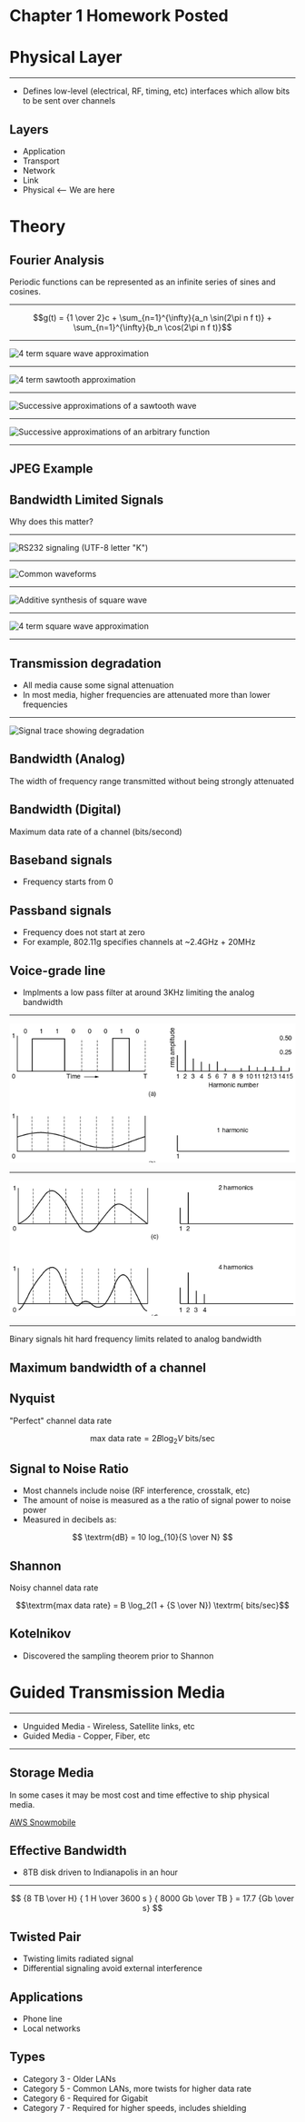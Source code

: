 Chapter 1 Homework Posted
=========================

Physical Layer
==============

---

- Defines low-level (electrical, RF, timing, etc) interfaces which allow bits to be sent over channels

Layers
------

- Application
- Transport
- Network
- Link
- Physical <-- We are here

Theory
======

Fourier Analysis
----------------

Periodic functions can be represented as an infinite series of sines and cosines.

---

$$g(t) = {1 \over 2}c + \sum_{n=1}^{\infty}{a_n \sin(2\pi n f t)} + \sum_{n=1}^{\infty}{b_n \cos(2\pi n f t)}$$

---

![4 term square wave approximation](https://upload.wikimedia.org/wikipedia/commons/1/1a/Fourier_series_square_wave_circles_animation.gif)

---

![4 term sawtooth approximation](https://upload.wikimedia.org/wikipedia/commons/7/7e/Fourier_series_sawtooth_wave_circles_animation.gif)

---

![Successive approximations of a sawtooth wave](https://upload.wikimedia.org/wikipedia/commons/thumb/e/e8/Periodic_identity_function.gif/400px-Periodic_identity_function.gif)

---

![Successive approximations of an arbitrary function](https://upload.wikimedia.org/wikipedia/commons/3/37/Example_of_Fourier_Convergence.gif)

---

JPEG Example
------------

Bandwidth Limited Signals
-------------------------

Why does this matter?

---

![RS232 signaling (UTF-8 letter "K")](https://upload.wikimedia.org/wikipedia/commons/thumb/b/b0/Rs232_oscilloscope_trace.svg/640px-Rs232_oscilloscope_trace.svg.png)

---

![Common waveforms](https://upload.wikimedia.org/wikipedia/commons/thumb/7/77/Waveforms.svg/400px-Waveforms.svg.png)

---

![Additive synthesis of square wave](https://upload.wikimedia.org/wikipedia/commons/thumb/b/bc/Fourier_series_for_square_wave.gif/350px-Fourier_series_for_square_wave.gif)

---

![4 term square wave approximation](https://upload.wikimedia.org/wikipedia/commons/1/1a/Fourier_series_square_wave_circles_animation.gif)

---

Transmission degradation
------------------------

- All media cause some signal attenuation
- In most media, higher frequencies are attenuated more than lower frequencies

---

![Signal trace showing degradation](https://upload.wikimedia.org/wikipedia/commons/e/e1/RS232-UART_Oscilloscope_Screenshot.png)

Bandwidth (Analog)
------------------

The width of frequency range transmitted without being strongly attenuated

Bandwidth (Digital)
-------------------

Maximum data rate of a channel (bits/second)

Baseband signals
----------------

- Frequency starts from 0

Passband signals
----------------

- Frequency does not start at zero
- For example, 802.11g specifies channels at ~2.4GHz + 20MHz

Voice-grade line
----------------

- Implments a low pass filter at around 3KHz limiting the analog bandwidth

---

![Figure 2-1 a and b](figures/2-1ab.png)

---

![Figure 2-1 c and d](figures/2-1cd.png)

---

Binary signals hit hard frequency limits related to analog bandwidth

Maximum bandwidth of a channel
------------------------------

Nyquist
-------

"Perfect" channel data rate

$$\textrm{max data rate} = 2 B \log_2{V} \textrm{ bits/sec}$$

Signal to Noise Ratio
---------------------

- Most channels include noise (RF interference, crosstalk, etc)
- The amount of noise is measured as a the ratio of signal power to noise power
- Measured in decibels as:

$$ \textrm{dB} = 10 log_{10}{S \over N} $$

Shannon
-------

Noisy channel data rate

$$\textrm{max data rate} = B \log_2(1 + {S \over N}) \textrm{ bits/sec}$$

Kotelnikov
----------

- Discovered the sampling theorem prior to Shannon

Guided Transmission Media
=========================

---

- Unguided Media - Wireless, Satellite links, etc
- Guided Media - Copper, Fiber, etc

---

Storage Media
-------------

In some cases it may be most cost and time effective to ship physical media.

[AWS Snowmobile](https://aws.amazon.com/snowmobile/)

Effective Bandwidth
-------------------

- 8TB disk driven to Indianapolis in an hour

---

$$ {8 TB \over H} { 1 H \over 3600 s } { 8000 Gb \over TB } = 17.7  {Gb \over s} $$

Twisted Pair
------------

- Twisting limits radiated signal
- Differential signaling avoid external interference

Applications
------------

- Phone line
- Local networks

Types
-----

- Category 3 - Older LANs
- Category 5 - Common LANs, more twists for higher data rate
- Category 6 - Required for Gigabit
- Category 7 - Required for higher speeds, includes shielding